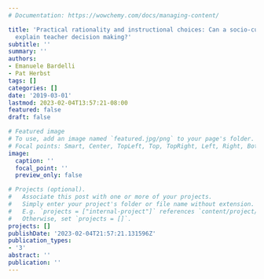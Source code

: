 ```yaml
---
# Documentation: https://wowchemy.com/docs/managing-content/

title: 'Practical rationality and instructional choices: Can a socio-cultural framework
  explain teacher decision making?'
subtitle: ''
summary: ''
authors:
- Emanuele Bardelli
- Pat Herbst
tags: []
categories: []
date: '2019-03-01'
lastmod: 2023-02-04T13:57:21-08:00
featured: false
draft: false

# Featured image
# To use, add an image named `featured.jpg/png` to your page's folder.
# Focal points: Smart, Center, TopLeft, Top, TopRight, Left, Right, BottomLeft, Bottom, BottomRight.
image:
  caption: ''
  focal_point: ''
  preview_only: false

# Projects (optional).
#   Associate this post with one or more of your projects.
#   Simply enter your project's folder or file name without extension.
#   E.g. `projects = ["internal-project"]` references `content/project/deep-learning/index.md`.
#   Otherwise, set `projects = []`.
projects: []
publishDate: '2023-02-04T21:57:21.131596Z'
publication_types:
- '3'
abstract: ''
publication: ''
---
```

